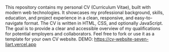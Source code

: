 This repository contains my personal CV (Curriculum Vitae), built with modern web technologies. It showcases my professional background, skills, education, and project experience in a clean, responsive, and easy-to-navigate format.
The CV is written in HTML, CSS, and optionally JavaScript. The goal is to provide a clear and accessible overview of my qualifications for potential employers and collaborators.
Feel free to fork or use it as a template for your own CV website.
DEMO: https://cv-website-seven-liart.vercel.app

